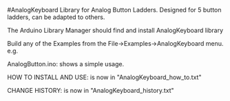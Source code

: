 #AnalogKeyboard Library for Analog Button Ladders. Designed for 5 button ladders, can be adapted to others.

The Arduino Library Manager should find and install AnalogKeyboard library


Build any of the Examples from the File->Examples->AnalogKeyboard menu. e.g.

AnalogButton.ino: shows a simple usage.

HOW TO INSTALL AND USE: is now in "AnalogKeyboard_how_to.txt"

CHANGE HISTORY: is now in "AnalogKeyboard_history.txt"